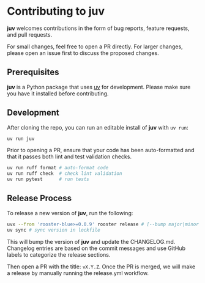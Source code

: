 # Contributing to juv

**juv** welcomes contributions in the form of bug reports, feature requests,
and pull requests. 

For small changes, feel free to open a PR directly. For larger changes, please
open an issue first to discuss the proposed changes.

## Prerequisites

**juv** is a Python package that uses [uv](https://github.com/astral-sh/uv) for
development. Please make sure you have it installed before contributing.

## Development

After cloning the repo, you can run an editable install of **juv** with `uv run`:

```sh
uv run juv
```

Prior to opening a PR, ensure that your code has been auto-formatted and that
it passes both lint and test validation checks.

```sh
uv run ruff format # auto-format code
uv run ruff check  # check lint validation
uv run pytest      # run tests
```

## Release Process

To release a new version of **juv**, run the following:

```sh
uvx --from 'rooster-blue>=0.0.9' rooster release # [--bump major|minor|patch]
uv sync # sync version in lockfile
```

This will bump the version of **juv** and update the CHANGELOG.md. Changelog
entries are based on the commit messages and use GitHub labels to categorize
the release sections.

Then open a PR with the title: `vX.Y.Z`. Once the PR is merged, we will make a
release by manually running the release.yml workflow.
